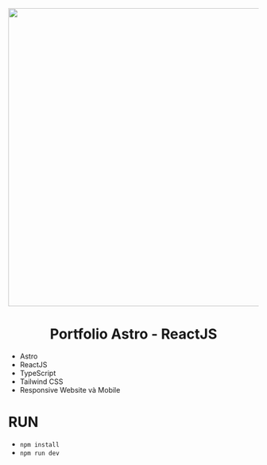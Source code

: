 <div align="center">
  <img src="https://pbs.twimg.com/media/FPRN6BCWYBQ5eiD?format=jpg&name=4096x4096" width="600" />
</div> 
 
<div align="center">
  <h1>Portfolio Astro - ReactJS</h1> 
</div>     
 
- Astro
- ReactJS 
- TypeScript
- Tailwind CSS
- Responsive Website và Mobile

# RUN
- `npm install` 
- `npm run dev`
